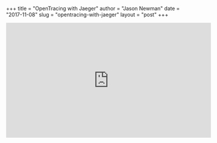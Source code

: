 +++
title = "OpenTracing with Jaeger"
author = "Jason Newman"
date = "2017-11-08"
slug = "opentracing-with-jaeger"
layout = "post"
+++

<div class="youtube-wrapper">
  <iframe width="560" height="315" src="https://www.youtube.com/embed/GccUVCI5TkM" frameborder="0" allow="autoplay; encrypted-media" allowfullscreen></iframe>
</div>
